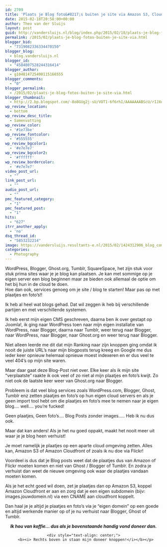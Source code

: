 ```yaml
---
id: 2709
title: 'Plaats je Blog foto&#8217;s buiten je site via Amazon S3, Cloudfront of Flickr'
date: 2015-02-18T20:58:00+00:00
author: Theo van der Sluijs
layout: post
guid: http://vandersluijs.nl/blog/index.php/2015/02/18/plaats-je-blog-fotos-buiten-je-site-via/
permalink: /2015/02/plaats-je-blog-fotos-buiten-je-site-via.html
blogger_bid:
  - "7319082336334478150"
blogger_blog:
  - blog.vandersluijs.nl
blogger_id:
  - "4584807528244316414"
blogger_author:
  - g104814725400115166555
blogger_comments:
  - "0"
blogger_permalink:
  - /2015/02/plaats-je-blog-fotos-buiten-je-site-via.html
blogger_thumbnail:
  - http://2.bp.blogspot.com/-8o8GUg2j-sU/VOT1-6f6rhI/AAAAAAABScU/rIJXoTrGIbE/s1600/1424312906_blog_compose.png
wp_review_location:
  - bottom
wp_review_desc_title:
  - Samenvatting
wp_review_color:
  - '#1e73be'
wp_review_fontcolor:
  - '#555555'
wp_review_bgcolor1:
  - '#e7e7e7'
wp_review_bgcolor2:
  - '#ffffff'
wp_review_bordercolor:
  - '#e7e7e7'
video_post_url:
  - ""
link_post_url:
  - ""
audio_post_url:
  - ""
pmc_featured_category:
  - "1"
pmc_featured_post:
  - "1"
hits:
  - "627"
itrr_another_apply:
  - 'no'
dsq_thread_id:
  - "5853232214"
image: https://vandersluijs.resultants-e.nl/2015/02/1424312906_blog_compose.png
categories:
  - Photography
---
```

<div class="separator" style="clear: both; text-align: left;">
  WordPress, Blogger, Ghost.org, Tumblr, SquareSpace, het zijn stuk voor stuk prima sites waar je je blog kan plaatsen. Je kan met sommige op je eigen server een blog beginnen maar ze bieden ook allemaal de optie om het bij hun in de cloud te doen.<br /> Hoe dan ook, services genoeg om je site / blog te starten! Maar pas op met plaatjes en foto&#8217;s!!<!--more--></p> 
  
  <p>
    Ik heb al heel wat blogs gehad. Dat wil zeggen ik heb bij verschillende partijen en met verschillende systemen.
  </p>
  
  <p>
    Ik heb eerst mijn eigen CMS geschreven, daarna ben ik over gestapt op Joomla!, ik ging naar WordPress toen naar mijn eigen installatie van WordPress, naar Blogger, daarna naar Tumblr, weer terug naar Blogger, naar WordPress, naar Blogger, naar Ghost.org en weer terug naar Blogger.
  </p>
  
  <p>
    Niet alleen leerde me dit dat mijn Ranking naar zijn knoppen ging omdat ik nooit de juiste URL&#8217;s naar mijn blogposts terug kreeg en Google me dus ieder keer opnieuw helemaal opnieuw moest indexeren en er dus veel te veel 404&#8217;s op mijn site waren.
  </p>
  
  <p>
    Maar daar gaat deze Blog-Post niet over. Elke keer als ik mijn site &#8220;verplaatste&#8221; raakte ik ook veel of zo niet al mijn plaatjes en foto&#8217;s kwijt. Zo niet ook de laatste keer weer van Ghost.org naar Blogger.
  </p>
  
  <p>
    Probleem is dat veel blog services zoals WordPress.com, Blogger, Ghost, Tumblr enz zetten plaatjes en foto&#8217;s op hun eigen cloud servers en als je geen import tool hebt om die plaatjes en foto&#8217;s mee te nemen naar je eigen blog&#8230;. well&#8230;. you&#8217;re fucked!
  </p>
  
  <p>
    Geen plaatjes, Geen foto&#8217;s&#8230;. Blog Posts zonder images&#8230;.. Heb ik nu dus ook.
  </p>
  
  <p>
    Maar dat kan anders! Als je het nu goed oppakt, maakt het nooit meer uit waar je je blog heen verhuist!
  </p>
  
  <p>
    Je moet namelijk je plaatjes op een aparte cloud omgeving zetten. Alles kan, Amazon S3 of Amazon Cloudfront of zoals ik nu doe via Flickr!
  </p>
  
  <p>
    Voordeel is dus dat je Blog posts weet dat de plaatjes dus van Amazon of Flickr moeten komen en niet van Ghost / Blogger of Tumblr. En zodra je verhuist dan weet de nieuwe omgeving ook waar de plaatjes vandaan moeten komen.
  </p>
  
  <p>
    Als je het echt goed wil doen, zet je plaatjes dan op Amazon S3, koppel Amazon Cloudfront er aan en zorg dat je een eigen subdomein (bijv: images.jouwdomein.nl) via een CNAME aan cloudfront koppelt.
  </p>
  
  <p>
    Dan haal je je altijd je plaatjes en foto&#8217;s via je &#8220;eigen domein&#8221; op een goede en altijd werkende manier op of je nu verhuist naar Blogger, Ghost of Tumblr.
  </p>
  
  <div style="text-align: center;">
    <b><i>Ik hou van koffie&#8230; dus als je bovenstaande handig vond doneer dan.</i></b></p> 
    
    <div style="text-align: center;">
      <b><i> Rechts boven in staan mijn doneer knoppen!</i></b></p>